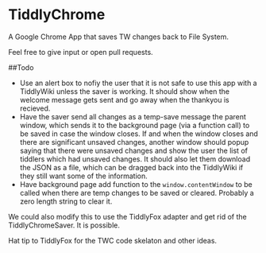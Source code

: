 # TiddlyChrome
A Google Chrome App that saves TW changes back to File System. 

Feel free to give input or open pull requests.

##Todo
 - Use an alert box to nofiy the user that it is not safe to use this app with a TiddlyWiki unless the saver is working. It should show when the welcome message gets sent and go away when the thankyou is recieved.
 - Have the saver send all changes as a temp-save message the parent window, which sends it to the background page (via a function call) to be saved in case the window closes. If and when the window closes and there are significant unsaved changes, another window should popup saying that there were unsaved changes and show the user the list of tiddlers which had unsaved changes. It should also let them download the JSON as a file, which can be dragged back into the TiddlyWiki if they still want some of the information.
 - Have background page add function to the `window.contentWindow` to be called when there are temp changes to be saved or cleared. Probably a zero length string to clear it.

We could also modify this to use the TiddlyFox adapter and get rid of the TiddlyChromeSaver. It is possible.

Hat tip to TiddlyFox for the TWC code skelaton and other ideas.

